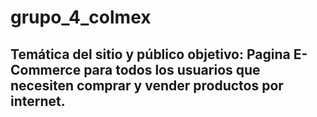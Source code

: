 # grupo_4_colmex
## Temática del sitio y público objetivo: Pagina E-Commerce para todos los usuarios que necesiten comprar y vender productos por internet.

